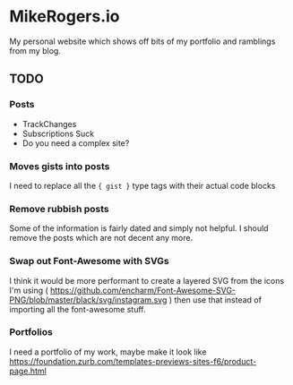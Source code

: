 # MikeRogers.io ##

My personal website which shows off bits of my portfolio and ramblings from my blog.

## TODO

### Posts

 - TrackChanges
 - Subscriptions Suck
 - Do you need a complex site? 

### Moves gists into posts

I need to replace all the `{ gist }` type tags with their actual code blocks

### Remove rubbish posts

Some of the information is fairly dated and simply not helpful. I should remove the posts which are not decent any more.

### Swap out Font-Awesome with SVGs

I think it would be more performant to create a layered SVG from the icons I'm using ( https://github.com/encharm/Font-Awesome-SVG-PNG/blob/master/black/svg/instagram.svg ) then use that instead of importing all the font-awesome stuff.

### Portfolios

I need a portfolio of my work, maybe make it look like https://foundation.zurb.com/templates-previews-sites-f6/product-page.html
